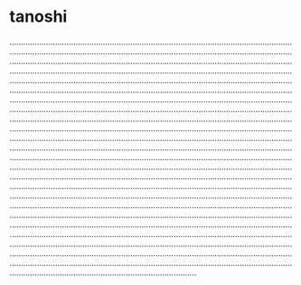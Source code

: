 # tanoshi

..................................................................................................................................................................................................................................................................................................................................................................................................................................................................................................................................................................................................................................................................................................................................................................................................................................................................................................................................................................................................................................................................................................................................................................................................................................................................................................................................................................................................................................................................................................................................................................................................................................................................................................................................................................................................................................................................................................................................................................................................................................................................................................................................................................................................................................................................................................................................................................................................................................................................................................................................................................................................................................................................................................................................................................................................................................................................................................................................................................................................................................................................................................................................................................................